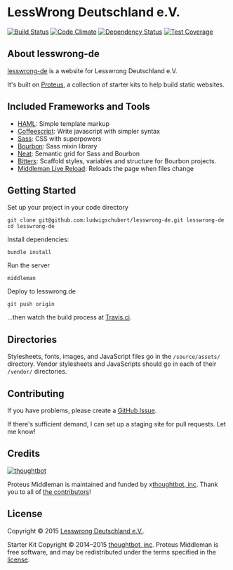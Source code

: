 # LessWrong Deutschland e.V.

[![Build Status](https://travis-ci.org/ludwigschubert/lesswrong-de.svg)](https://travis-ci.org/ludwigschubert/lesswrong-de)
[![Code Climate](https://codeclimate.com/github/ludwigschubert/lesswrong-de/badges/gpa.svg)](https://codeclimate.com/github/ludwigschubert/lesswrong-de)
[![Dependency Status](https://gemnasium.com/ludwigschubert/lesswrong-de.svg)](https://gemnasium.com/ludwigschubert/lesswrong-de)
[![Test Coverage](https://codeclimate.com/github/ludwigschubert/lesswrong-de/badges/coverage.svg)](https://codeclimate.com/github/ludwigschubert/lesswrong-de/coverage)

## About lesswrong-de

[lesswrong-de](http://github.com/ludwigschubert/lesswrong-de) is a website for Lesswrong Deutschland e.V.

It's built on [Proteus](https://github.com/thoughtbot/proteus), a collection of starter kits to help build static websites.

## Included Frameworks and Tools

* [HAML](http://haml.info):
  Simple template markup
* [Coffeescript](http://coffeescript.org):
  Write javascript with simpler syntax
* [Sass](http://sass-lang.com):
  CSS with superpowers
* [Bourbon](http://bourbon.io):
  Sass mixin library
* [Neat](http://neat.bourbon.io):
  Semantic grid for Sass and Bourbon
* [Bitters](http://bitters.bourbon.io):
  Scaffold styles, variables and structure for Bourbon projects.
* [Middleman Live Reload](https://github.com/middleman/middleman-livereload):
  Reloads the page when files change

## Getting Started

Set up your project in your code directory
```
git clone git@github.com:ludwigschubert/lesswrong-de.git lesswrong-de
cd lesswrong-de
```

Install dependencies:
```
bundle install
```

Run the server
```
middleman
```

Deploy to lesswrong.de
```
git push origin
```
…then watch the build process at [Travis.ci](https://travis-ci.org/ludwigschubert/lesswrong-de).


## Directories

Stylesheets, fonts, images, and JavaScript files go in the `/source/assets/` directory.
Vendor stylesheets and JavaScripts should go in each of their `/vendor/` directories.

## Contributing

If you have problems, please create a
[GitHub Issue](https://github.com/ludwigschubert/lesswrong-de/issues).

If there's sufficient demand, I can set up a staging site for pull requests. Let me know!

## Credits

[![thoughtbot](http://images.thoughtbot.com/bourbon/thoughtbot-logo.svg)](http://thoughtbot.com)

Proteus Middleman is maintained and funded by x[thoughtbot, inc](http://thoughtbot.com). Thank you to all of [the contributors](https://github.com/thoughtbot/proteus-middleman/contributors)!

## License

Copyright © 2015 [Lesswrong Deutschland e.V.](http://lesswrong.de).

Starter Kit Copyright © 2014–2015 [thoughtbot, inc](http://thoughtbot.com). Proteus Middleman is free software, and may be redistributed under the terms specified in the [license](LICENSE.md).
